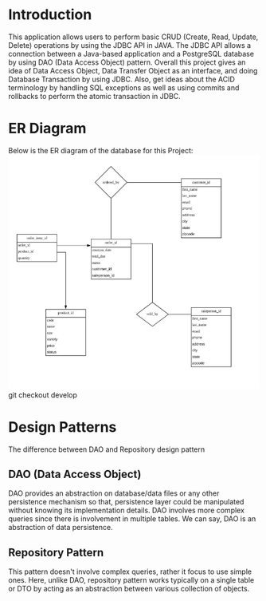 # Introduction
This application allows users to perform basic CRUD (Create, Read, Update, Delete) operations by using the JDBC API in JAVA. 
The JDBC API allows a connection between a Java-based application and a PostgreSQL database by using DAO (Data Access Object) pattern. 
Overall this project gives an idea of Data Access Object, Data Transfer Object as an interface, and doing Database Transaction by using JDBC. 
Also, get ideas about the ACID terminology by handling SQL exceptions as well as using commits and rollbacks to perform the atomic transaction in JDBC.

# ER Diagram
Below is the ER diagram of the database for this Project:
![ER Diagram of the underlying database](assets/ERDiagram.jpg)
git checkout develop
# Design Patterns
The difference between DAO and Repository design pattern
## DAO (Data Access Object)
DAO provides an abstraction on database/data files or any other persistence mechanism so that, persistence layer could be manipulated without knowing its implementation details. DAO involves more complex queries since there is involvement in multiple tables. We can say, DAO is an abstraction of data persistence.

## Repository Pattern
This pattern doesn't involve complex queries, rather it focus to use simple ones.  Here, unlike DAO, repository pattern works typically on a single table or DTO by acting as an abstraction between various collection of objects.
